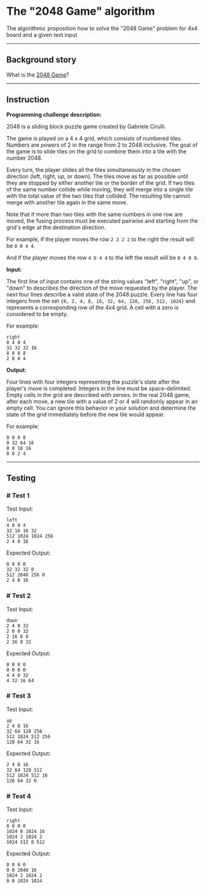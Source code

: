 # The "2048 Game" algorithm

The algorithmic proposition how to solve the "2048 Game" problem for 4x4 board and a given text input

---
## Background story

What is the [2048 Game](https://en.wikipedia.org/wiki/2048_(video_game))?

---
## Instruction

**Programming challenge description:**

2048 is a sliding block puzzle game created by Gabriele Cirulli.

The game is played on a 4 x 4 grid, which consists of numbered tiles. Numbers are powers of 2 in the range from 2 to 2048 inclusive. The goal of the game is to slide tiles on the grid to combine them into a tile with the number 2048.

Every turn, the player slides all the tiles simultaneously in the chosen direction (left, right, up, or down). The tiles move as far as possible until they are stopped by either another tile or the border of the grid. If two tiles of the same number collide while moving, they will merge into a single tile with the total value of the two tiles that collided. The resulting tile cannot merge with another tile again in the same move.

Note that if more than two tiles with the same numbers in one row are moved, the fusing process must be executed pairwise and starting from the grid's edge at the destination direction.

For example, if the player moves the row
`2 2 2 2`
to the right the result will be
`0 0 4 4`.

And if the player moves the row
`4 0 4 4`
to the left the result will be
`8 4 0 0`.

**Input:**

The first line of input contains one of the string values "left", "right", "up", or "down" to describes the direction of the move requested by the player.
The next four lines describe a valid state of the 2048 puzzle. Every line has four integers from the set `{0, 2, 4, 8, 16, 32, 64, 128, 256, 512, 1024}`
and represents a corresponding row of the 4x4 grid. A cell with a zero is considered to be empty.

For example:

```
right
0 4 0 4
32 32 32 16
8 8 8 8
2 0 0 4
```

**Output:**

Four lines with four integers representing the puzzle's state after the player's move is completed. Integers in the line must be space-delimited. Empty cells in the grid are described with zeroes.
In the real 2048 game, after each move, a new tile with a value of 2 or 4 will randomly appear in an empty cell. You can ignore this behavior in your solution and determine the state of the grid immediately before the new tile would appear.

For example:

```
0 0 0 8
0 32 64 16
0 0 16 16
0 0 2 4
```

---
## Testing

### # Test 1

Test Input:
```
left
4 0 0 4
32 16 16 32
512 1024 1024 256
2 4 8 16
```

Expected Output:
```
8 0 0 0
32 32 32 0
512 2048 256 0
2 4 8 16
```

### # Test 2

Test Input:
```
down
2 4 8 32
2 0 0 32
2 16 0 0
2 16 8 32
```

Expected Output:
```
0 0 0 0
0 0 0 0
4 4 0 32
4 32 16 64
```

### # Test 3

Test Input:
```
up
2 4 8 16
32 64 128 256
512 1024 512 256
128 64 32 16
```

Expected Output:
```
2 4 8 16
32 64 128 512
512 1024 512 16
128 64 32 0
```

### # Test 4

Test Input:
```
right
0 0 0 0
1024 0 1024 16
1024 2 1024 2
1024 512 0 512
```

Expected Output:
```
0 0 0 0
0 0 2048 16
1024 2 1024 2
0 0 1024 1024
```
